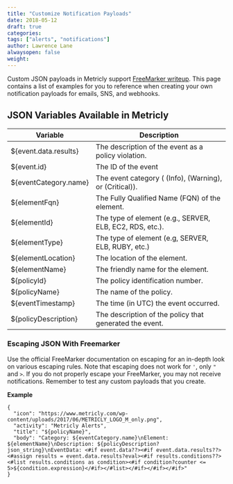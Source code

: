 ```yaml
---
title: "Customize Notification Payloads"
date: 2018-05-12
draft: true
categories:
tags: ["alerts", "notifications"]
author: Lawrence Lane
alwaysopen: false
weight:
---
```

 Custom JSON payloads in Metricly support [FreeMarker writeup](https://freemarker.apache.org/). This page contains a list of examples for you to reference when creating your own notification payloads for emails, SNS, and webhooks.

## JSON Variables Available in Metricly


| Variable              | Description                                              |
|-----------------------|----------------------------------------------------------|
| ${event.data.results} | The description of the event as a policy violation.      |
| ${event.id}           | The ID of the event                                      |
| ${eventCategory.name} | The event category ( (Info), (Warning), or (Critical)).  |
| ${elementFqn}         | The Fully Qualified Name (FQN) of the element.           |
| ${elementId}          | The type of element (e.g., SERVER, ELB, EC2, RDS, etc.). |
| ${elementType}        | The type of element (e.g, SERVER, ELB, RUBY, etc.)       |
| ${elementLocation}    | The location of the element.                             |
| ${elementName}        | The friendly name for the element.                       |
| ${policyId}           | The policy identification number.                        |
| ${policyName}         | The name of the policy.                                  |
| ${eventTimestamp}     | The time (in UTC) the event occurred.                    |
| ${policyDescription}  | The description of the policy that generated the event.  |

### Escaping JSON With Freemarker
Use the official FreeMarker documentation on escaping for an in-depth look on various escaping rules. Note that escaping does not work for ``'``, only ``"`` and `>`. If you do not properly escape your FreeMarker, you may not receive notifications. Remember to test any custom payloads that you create.

**Example**

```
{
  "icon": "https://www.metricly.com/wp-content/uploads/2017/06/METRICLY_LOGO_M_only.png",
  "activity": "Metricly Alerts",
  "title": "${policyName}",
  "body": "Category: ${eventCategory.name}\nElement: ${elementName}\nDescription: ${policyDescription?json_string}\nEventData: <#if event.data??><#if event.data.results??><#assign results = event.data.results?eval><#if results.conditions??><#list results.conditions as condition><#if condition?counter <= 5>${condition.expression}</#if></#list></#if></#if></#if>"
}
```

